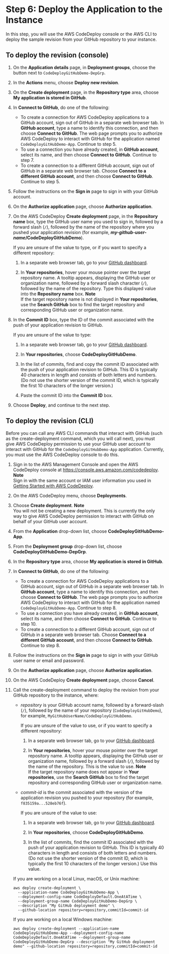 # Step 6: Deploy the Application to the Instance<a name="tutorials-github-deploy-application"></a>

In this step, you will use the AWS CodeDeploy console or the AWS CLI to deploy the sample revision from your GitHub repository to your instance\. 

## To deploy the revision \(console\)<a name="tutorials-github-deploy-application-console"></a>

1. On the **Application details** page, in **Deployment groups**, choose the button next to `CodeDeployGitHubDemo-DepGrp`\.

1. In the **Actions** menu, choose **Deploy new revision**\. 

1. On the **Create deployment** page, in the **Repository type** area, choose **My application is stored in GitHub**\.

1. In **Connect to GitHub**, do one of the following:
   + To create a connection for AWS CodeDeploy applications to a GitHub account, sign out of GitHub in a separate web browser tab\. In **GitHub account**, type a name to identify this connection, and then choose **Connect to GitHub**\. The web page prompts you to authorize AWS CodeDeploy to interact with GitHub for the application named `CodeDeployGitHubDemo-App`\. Continue to step 5\.
   + To use a connection you have already created, in **GitHub account**, select its name, and then choose **Connect to GitHub**\. Continue to step 7\.
   + To create a connection to a different GitHub account, sign out of GitHub in a separate web browser tab\. Choose **Connect to a different GitHub account**, and then choose **Connect to GitHub**\. Continue to step 5\.

1. Follow the instructions on the **Sign in** page to sign in with your GitHub account\.

1. On the **Authorize application** page, choose **Authorize application**\. 

1. On the AWS CodeDeploy **Create deployment** page, in the **Repository name** box, type the GitHub user name you used to sign in, followed by a forward slash \(`/`\), followed by the name of the repository where you pushed your application revision \(for example, ***my\-github\-user\-name*/CodeDeployGitHubDemo**\)\.

   If you are unsure of the value to type, or if you want to specify a different repository:

   1. In a separate web browser tab, go to your [GitHub dashboard](https://github.com/dashboard)\.

   1. In **Your repositories**, hover your mouse pointer over the target repository name\. A tooltip appears, displaying the GitHub user or organization name, followed by a forward slash character \(`/`\), followed by the name of the repository\. Type this displayed value into the **Repository name** box\.
**Note**  
If the target repository name is not displayed in **Your repositories**, use the **Search GitHub** box to find the target repository and corresponding GitHub user or organization name\.

1. In the **Commit ID** box, type the ID of the commit associated with the push of your application revision to GitHub\.

   If you are unsure of the value to type:

   1. In a separate web browser tab, go to your [GitHub dashboard](https://github.com/dashboard)\.

   1. In **Your repositories**, choose **CodeDeployGitHubDemo**\.

   1. In the list of commits, find and copy the commit ID associated with the push of your application revision to GitHub\. This ID is typically 40 characters in length and consists of both letters and numbers\. \(Do not use the shorter version of the commit ID, which is typically the first 10 characters of the longer version\.\)

   1. Paste the commit ID into the **Commit ID** box\.

1. Choose **Deploy**, and continue to the next step\. 

## To deploy the revision \(CLI\)<a name="tutorials-github-deploy-application-cli"></a>

Before you can call any AWS CLI commands that interact with GitHub \(such as the create\-deployment command, which you will call next\), you must give AWS CodeDeploy permission to use your GitHub user account to interact with GitHub for the `CodeDeployGitHubDemo-App` application\. Currently, you must use the AWS CodeDeploy console to do this\.

1. Sign in to the AWS Management Console and open the AWS CodeDeploy console at [https://console\.aws\.amazon\.com/codedeploy](https://console.aws.amazon.com/codedeploy)\.
**Note**  
Sign in with the same account or IAM user information you used in [Getting Started with AWS CodeDeploy](getting-started-codedeploy.md)\.

1. On the AWS CodeDeploy menu, choose **Deployments**\.

1. Choose **Create deployment**\.
**Note**  
You will not be creating a new deployment\. This is currently the only way to give AWS CodeDeploy permission to interact with GitHub on behalf of your GitHub user account\.

1. From the **Application** drop\-down list, choose **CodeDeployGitHubDemo\-App**\.

1. From the **Deployment group** drop\-down list, choose **CodeDeployGitHubDemo\-DepGrp**\.

1. In the **Repository type** area, choose **My application is stored in GitHub**\.

1. In **Connect to GitHub**, do one of the following:
   + To create a connection for AWS CodeDeploy applications to a GitHub account, sign out of GitHub in a separate web browser tab\. In **GitHub account**, type a name to identify this connection, and then choose **Connect to GitHub**\. The web page prompts you to authorize AWS CodeDeploy to interact with GitHub for the application named `CodeDeployGitHubDemo-App`\. Continue to step 8\.
   + To use a connection you have already created, in **GitHub account**, select its name, and then choose **Connect to GitHub**\. Continue to step 10\.
   + To create a connection to a different GitHub account, sign out of GitHub in a separate web browser tab\. Choose **Connect to a different GitHub account**, and then choose **Connect to GitHub**\. Continue to step 8\.

1. Follow the instructions on the **Sign in** page to sign in with your GitHub user name or email and password\.

1. On the **Authorize application** page, choose **Authorize application**\. 

1. On the AWS CodeDeploy **Create deployment** page, choose **Cancel**\.

1. Call the create\-deployment command to deploy the revision from your GitHub repository to the instance, where:
   + *repository* is your GitHub account name, followed by a forward\-slash \(`/`\), followed by the name of your repository \(`CodeDeployGitHubDemo`\), for example, `MyGitHubUserName/CodeDeployGitHubDemo`\.

     If you are unsure of the value to use, or if you want to specify a different repository:

     1. In a separate web browser tab, go to your [GitHub dashboard](https://github.com/dashboard)\.

     1. In **Your repositories**, hover your mouse pointer over the target repository name\. A tooltip appears, displaying the GitHub user or organization name, followed by a forward slash \(`/`\), followed by the name of the repository\. This is the value to use\.
**Note**  
If the target repository name does not appear in **Your repositories**, use the **Search GitHub** box to find the target repository and corresponding GitHub user or organization name\.
   + *commit\-id* is the commit associated with the version of the application revision you pushed to your repository \(for example, `f835159a...528eb76f`\)\. 

     If you are unsure of the value to use:

     1. In a separate web browser tab, go to your [GitHub dashboard](https://github.com/dashboard)\.

     1. In **Your repositories**, choose **CodeDeployGitHubDemo**\.

     1. In the list of commits, find the commit ID associated with the push of your application revision to GitHub\. This ID is typically 40 characters in length and consists of both letters and numbers\. \(Do not use the shorter version of the commit ID, which is typically the first 10 characters of the longer version\.\) Use this value\.

   If you are working on a local Linux, macOS, or Unix machine:

   ```
   aws deploy create-deployment \
     --application-name CodeDeployGitHubDemo-App \
     --deployment-config-name CodeDeployDefault.OneAtATime \
     --deployment-group-name CodeDeployGitHubDemo-DepGrp \
     --description "My GitHub deployment demo" \
     --github-location repository=repository,commitId=commit-id
   ```

   If you are working on a local Windows machine:

   ```
   aws deploy create-deployment --application-name CodeDeployGitHubDemo-App --deployment-config-name CodeDeployDefault.OneAtATime --deployment-group-name CodeDeployGitHubDemo-DepGrp --description "My GitHub deployment demo" --github-location repository=repository,commitId=commit-id
   ```